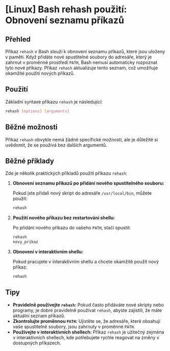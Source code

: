 # [Linux] Bash rehash použití: Obnovení seznamu příkazů

## Přehled
Příkaz `rehash` v Bash slouží k obnovení seznamu příkazů, které jsou uloženy v paměti. Když přidáte nové spustitelné soubory do adresáře, který je zahrnut v proměnné prostředí `PATH`, Bash nemusí automaticky rozpoznat tyto nové příkazy. Příkaz `rehash` aktualizuje tento seznam, což umožňuje okamžité použití nových příkazů.

## Použití
Základní syntaxe příkazu `rehash` je následující:

```bash
rehash [options] [arguments]
```

## Běžné možnosti
Příkaz `rehash` obvykle nemá žádné specifické možnosti, ale je důležité si uvědomit, že se používá bez dalších argumentů.

## Běžné příklady
Zde je několik praktických příkladů použití příkazu `rehash`:

1. **Obnovení seznamu příkazů po přidání nového spustitelného souboru:**

   Pokud jste přidali nový skript do adresáře `/usr/local/bin`, můžete použít:

   ```bash
   rehash
   ```

2. **Použití nového příkazu bez restartování shellu:**

   Po přidání nového příkazu do vašeho `PATH`, stačí spustit:

   ```bash
   rehash
   novy_prikaz
   ```

3. **Obnovení v interaktivním shellu:**

   Pokud pracujete v interaktivním shellu a chcete okamžitě použít nový příkaz:

   ```bash
   rehash
   ```

## Tipy
- **Pravidelně používejte `rehash`:** Pokud často přidáváte nové skripty nebo programy, je dobré pravidelně používat `rehash`, abyste zajistili, že máte aktuální seznam příkazů.
- **Zkontrolujte proměnnou `PATH`:** Ujistěte se, že adresáře, které obsahují vaše spustitelné soubory, jsou zahrnuty v proměnné `PATH`.
- **Používejte v interaktivních shellech:** Příkaz `rehash` je užitečný zejména v interaktivních shellech, kde potřebujete rychle reagovat na změny v dostupných příkazech.